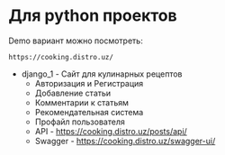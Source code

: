 # Для python проектов 

Demo вариант можно посмотреть:
```
https://cooking.distro.uz/
```
* django_1 - Сайт для кулинарных рецептов
  * Авторизация и Регистрация 
  * Добавление статьи  
  * Комментарии к статьям 
  * Рекомендательная система
  * Профайл пользователя 
  * API  - https://cooking.distro.uz/posts/api/
  * Swagger - https://cooking.distro.uz/swagger-ui/
  


